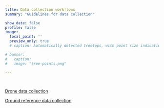 ```yaml
---
title: Data collection workflows
summary: "Guidelines for data collection"

show_date: false
profile: false
image:
  focal_point: ''
  preview_only: true
  # caption: Automatically detected treetops, with point size indicating tree height, overlaid on drone-derived orthoimagery from the Tahoe National Forest

# banner:
#   caption:
#   image: "tree-points.png"

---
```


<br>

[<i class="fa-solid fa-plane"></i> Drone data collection](drone/)

[<i class="fa-solid fa-clipboard-list"></i> Ground reference data collection](ground-reference/)

<br>